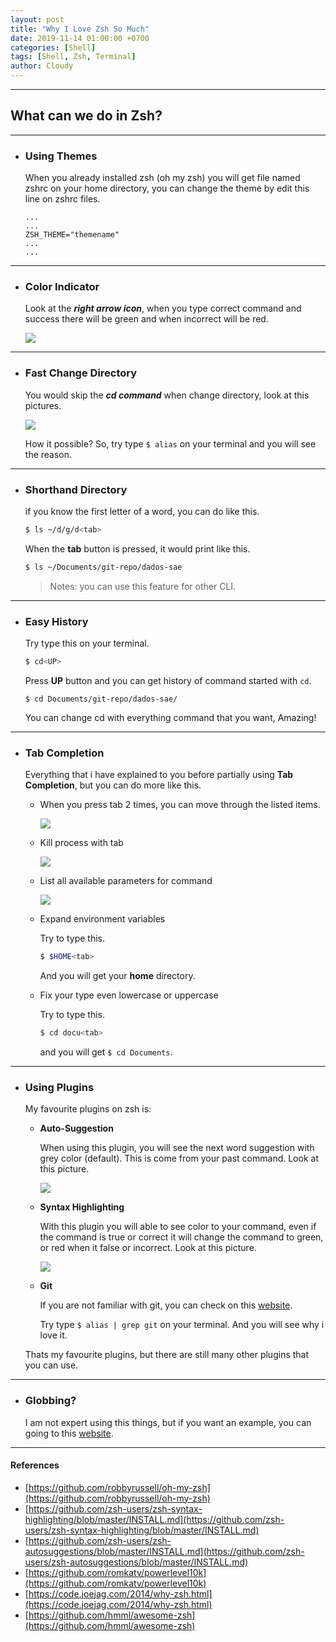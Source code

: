 ```yaml
---
layout: post
title: "Why I Love Zsh So Much"
date: 2019-11-14 01:00:00 +0700
categories: [Shell]
tags: [Shell, Zsh, Terminal]
author: Cloudy
---
```


---

## What can we do in Zsh?

---

- ### Using Themes
    
    When you already installed zsh (oh my zsh) you will get file named zshrc on your home directory, you can change the theme by edit this line on zshrc files.
    ```
    ...
    ...
    ZSH_THEME="themename"
    ...
    ...
    ```

---

- ### Color Indicator
  
  Look at the ___right arrow icon___, when you type correct command and success there will be green and when incorrect will be red.

  ![](/assets/images/2019/10/14/wilzsm1.png)

---

- ### Fast Change Directory
  
  You would skip the ___cd command___ when change directory, look at this pictures.

  ![](/assets/images/2019/10/14/wilzsm2.png)

  How it possible? So, try type `$ alias` on your terminal and you will see the reason.

---

- ### Shorthand Directory

  if you know the first letter of a word, you can do like this.

  ```sh
  $ ls ~/d/g/d<tab>
  ```

  When the __tab__ button is pressed, it would print like this.

  ```sh
  $ ls ~/Documents/git-repo/dados-sae
  ```

  > Notes: you can use this feature for other CLI.

---

- ### Easy History

  Try type this on your terminal.

  ```sh
  $ cd<UP>
  ```

  Press __UP__ button and you can get history of command started with `cd`.

  ```
  $ cd Documents/git-repo/dados-sae/
  ```
  
  You can change cd with everything command that you want, Amazing!

---

- ### Tab Completion
  
  Everything that i have explained to you before partially using __Tab Completion__, but you can do more like this.

  - When you press tab 2 times, you can move through the listed items.
  
    ![](/assets/images/2019/10/14/wilzsm3.png)

  - Kill process with tab
  
    ![](/assets/images/2019/10/14/wilzsm4.png)

  - List all available parameters for command
  
    ![](/assets/images/2019/10/14/wilzsm5.png)

  - Expand environment variables
  
    Try to type this.
    ```sh
    $ $HOME<tab>
    ```
    And you will get your __home__ directory.

  - Fix your type even lowercase or uppercase
  
    Try to type this.
    ```sh
    $ cd docu<tab>
    ```
    and you will get `$ cd Documents`.

---

- ### Using Plugins
  
  My favourite plugins on zsh is:

  - **Auto-Suggestion**
    
    When using this plugin, you will see the next word suggestion with grey color (default). This is come from your past command. Look at this picture.

    ![](/assets/images/2019/10/14/wilzsm6.png)

  - **Syntax Highlighting**
    
    With this plugin you will able to see color to your command, even if the command is true or correct it will change the command to green, or red when it false or incorrect. Look at this picture.

    ![](/assets/images/2019/10/14/wilzsm7.png)

  - **Git**
    
    If you are not familiar with git, you can check on this [website](https://medium.com/quick-code/top-tutorials-to-learn-git-for-beginners-622289ffdfe5).

    Try type `$ alias | grep git` on your terminal. And you will see why i love it.

  Thats my favourite plugins, but there are still many other plugins that you can use.

---

- ### Globbing?
  
  I am not expert using this things, but if you want an example, you can going to this [website](https://code.joejag.com/2014/why-zsh.html).

---

#### References
- [https://github.com/robbyrussell/oh-my-zsh](https://github.com/robbyrussell/oh-my-zsh)
- [https://github.com/zsh-users/zsh-syntax-highlighting/blob/master/INSTALL.md](https://github.com/zsh-users/zsh-syntax-highlighting/blob/master/INSTALL.md)
- [https://github.com/zsh-users/zsh-autosuggestions/blob/master/INSTALL.md](https://github.com/zsh-users/zsh-autosuggestions/blob/master/INSTALL.md)
- [https://github.com/romkatv/powerlevel10k](https://github.com/romkatv/powerlevel10k)
- [https://code.joejag.com/2014/why-zsh.html](https://code.joejag.com/2014/why-zsh.html)
- [https://github.com/hmml/awesome-zsh](https://github.com/hmml/awesome-zsh)